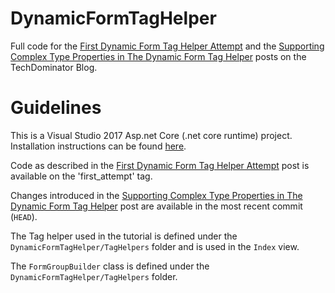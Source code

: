 # DynamicFormTagHelper
  
Full code for the [First Dynamic Form Tag Helper Attempt](http://blog.techdominator.com/article/first-dynamic-form-tag-helper-attempt.html) and the [Supporting Complex Type Properties in The Dynamic Form Tag Helper](http://blog.techdominator.com/article/supporting-complex-type-properties-in-the-dynamic-form-tag-helper.html) posts on the TechDominator Blog.

# Guidelines

This is a Visual Studio 2017 Asp.net Core (.net core runtime) project. Installation instructions can be found [here](https://docs.microsoft.com/en-us/aspnet/core/tutorials/first-mvc-app/start-mvc).

Code as described in the [First Dynamic Form Tag Helper Attempt](http://blog.techdominator.com/article/first-dynamic-form-tag-helper-attempt.html) post is available on the 'first_attempt' tag.

Changes introduced in the [Supporting Complex Type Properties in The Dynamic Form Tag Helper](http://blog.techdominator.com/article/supporting-complex-type-properties-in-the-dynamic-form-tag-helper.html) post are available in the most recent commit (`HEAD`).

The Tag helper used in the tutorial is defined under the `DynamicFormTagHelper/TagHelpers` folder and is used in the `Index` view.

The `FormGroupBuilder` class is defined under the `DynamicFormTagHelper/TagHelpers` folder.
